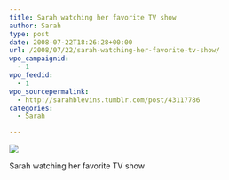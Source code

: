 ```yaml
---
title: Sarah watching her favorite TV show
author: Sarah
type: post
date: 2008-07-22T18:26:28+00:00
url: /2008/07/22/sarah-watching-her-favorite-tv-show/
wpo_campaignid:
  - 1
wpo_feedid:
  - 1
wpo_sourcepermalink:
  - http://sarahblevins.tumblr.com/post/43117786
categories:
  - Sarah

---
```

![][1]

Sarah watching her favorite TV show

 [1]: http://www.sarah-blevins.com/wp-content/plugins/wp-o-matic/cache/1401c_3aAwrEXAFbq0b42uZF2tcxHB_500.jpg